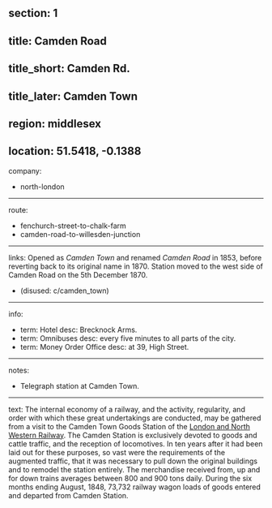 section: 1
----
title: Camden Road
----
title_short: Camden Rd.
----
title_later: Camden Town
----
region: middlesex
----
location: 51.5418, -0.1388
----
company:
- north-london
----
route:
- fenchurch-street-to-chalk-farm
- camden-road-to-willesden-junction
----
links:
Opened as *Camden Town* and renamed *Camden Road* in 1853, before reverting back to its original name in 1870. Station moved to the west side of Camden Road on the 5th December 1870.
- (disused: c/camden_town)
----
info:
- term: Hotel
  desc: Brecknock Arms.
- term: Omnibuses
  desc: every five minutes to all parts of the city.
- term: Money Order Office
  desc: at 39, High Street.
----
notes:
- Telegraph station at Camden Town.
----
text: The internal economy of a railway, and the activity, regularity, and order with which these great undertakings are conducted, may be gathered from a visit to the Camden Town Goods Station of the [London and North Western Railway](/companies/london-and-north-western). The Camden Station is exclusively devoted to goods and cattle traffic, and the reception of locomotives. In ten years after it had been laid out for these purposes, so vast were the requirements of the augmented traffic, that it was necessary to pull down the original buildings and to remodel the station entirely. The merchandise received from, up and for down trains averages between 800 and 900 tons daily. During the six months ending August, 1848, 73,732 railway wagon loads of goods entered and departed from Camden Station.
